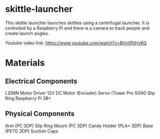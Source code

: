 # skittle-launcher
This skittle launcher launches skittles using a centrifugal launcher. It is controlled by a Raspberry Pi and there is a camera to track people and create launch angles.

Youtube video link: https://www.youtube.com/watch?v=8VnXftiHvKQ

# Materials
## Electrical Components
L298N Motor Driver
12V DC Motor (Encoder)
Servo (Tower Pro SG90
Slip Ring
Raspberry Pi 3B+
## Physical Components
Arm (PC 3DP)
Slip Ring Mount (PC 3DP)
Candy Holder (PLA+ 3DP)
Base (PETG 3DP)
Suction Cups 
